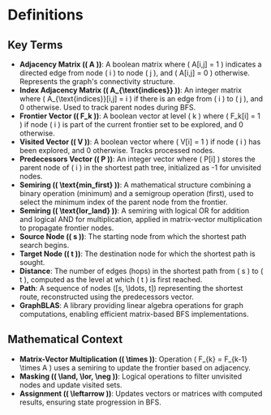 # Definitions

## Key Terms
- **Adjacency Matrix (\( A \))**: A boolean matrix where \( A[i,j] = 1 \) indicates a directed edge from node \( i \) to node \( j \), and \( A[i,j] = 0 \) otherwise. Represents the graph's connectivity structure.
- **Index Adjacency Matrix (\( A_{\text{indices}} \))**: An integer matrix where \( A_{\text{indices}}[i,j] = i \) if there is an edge from \( i \) to \( j \), and 0 otherwise. Used to track parent nodes during BFS.
- **Frontier Vector (\( F_k \))**: A boolean vector at level \( k \) where \( F_k[i] = 1 \) if node \( i \) is part of the current frontier set to be explored, and 0 otherwise.
- **Visited Vector (\( V \))**: A boolean vector where \( V[i] = 1 \) if node \( i \) has been explored, and 0 otherwise. Tracks processed nodes.
- **Predecessors Vector (\( P \))**: An integer vector where \( P[i] \) stores the parent node of \( i \) in the shortest path tree, initialized as -1 for unvisited nodes.
- **Semiring (\( \text{min_first} \))**: A mathematical structure combining a binary operation (minimum) and a semigroup operation (first), used to select the minimum index of the parent node from the frontier.
- **Semiring (\( \text{lor_land} \))**: A semiring with logical OR for addition and logical AND for multiplication, applied in matrix-vector multiplication to propagate frontier nodes.
- **Source Node (\( s \))**: The starting node from which the shortest path search begins.
- **Target Node (\( t \))**: The destination node for which the shortest path is sought.
- **Distance**: The number of edges (hops) in the shortest path from \( s \) to \( t \), computed as the level at which \( t \) is first reached.
- **Path**: A sequence of nodes \([s, \ldots, t]\) representing the shortest route, reconstructed using the predecessors vector.
- **GraphBLAS**: A library providing linear algebra operations for graph computations, enabling efficient matrix-based BFS implementations.

## Mathematical Context
- **Matrix-Vector Multiplication (\( \times \))**: Operation \( F_{k} = F_{k-1} \times A \) uses a semiring to update the frontier based on adjacency.
- **Masking (\( \land, \lor, \neg \))**: Logical operations to filter unvisited nodes and update visited sets.
- **Assignment (\( \leftarrow \))**: Updates vectors or matrices with computed results, ensuring state progression in BFS.